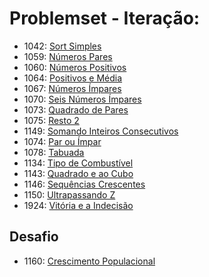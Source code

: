 # Problemset - Iteração:
  * 1042: [Sort Simples](https://www.urionlinejudge.com.br/judge/pt/problems/view/1042)
  * 1059: [Números Pares](https://www.urionlinejudge.com.br/judge/pt/problems/view/1059)
  * 1060: [Números Positivos](https://www.urionlinejudge.com.br/judge/pt/problems/view/1060)
  * 1064: [Positivos e Média](https://www.urionlinejudge.com.br/judge/pt/problems/view/1064)
  * 1067: [Números Ímpares](https://www.urionlinejudge.com.br/judge/pt/problems/view/1067)
  * 1070: [Seis Números Ímpares](https://www.urionlinejudge.com.br/judge/pt/problems/view/1070)
  * 1073: [Quadrado de Pares](https://www.urionlinejudge.com.br/judge/pt/problems/view/1073)
  * 1075: [Resto 2](https://www.urionlinejudge.com.br/judge/pt/problems/view/1075)
  * 1149: [Somando Inteiros Consecutivos](https://www.urionlinejudge.com.br/judge/pt/problems/view/1149)
  * 1074: [Par ou Ímpar](https://www.urionlinejudge.com.br/judge/pt/problems/view/1074)
  * 1078: [Tabuada](https://www.urionlinejudge.com.br/judge/pt/problems/view/1078)
  * 1134: [Tipo de Combustível](https://www.urionlinejudge.com.br/judge/pt/problems/view/1134)
  * 1143: [Quadrado e ao Cubo](https://www.urionlinejudge.com.br/judge/pt/problems/view/1143)
  * 1146: [Sequências Crescentes](https://www.urionlinejudge.com.br/judge/pt/problems/view/1146)
  * 1150: [Ultrapassando Z](https://www.urionlinejudge.com.br/judge/pt/problems/view/1150)
  * 1924: [Vitória e a Indecisão](https://www.urionlinejudge.com.br/judge/pt/problems/view/1924)

## Desafio
  * 1160: [Crescimento Populacional](https://www.urionlinejudge.com.br/judge/pt/problems/view/1160)